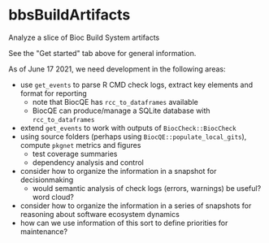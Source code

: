 # bbsBuildArtifacts

Analyze a slice of Bioc Build System artifacts

See the "Get started" tab above for general information.

As of June 17 2021, we need development in the following areas:

- use `get_events` to parse R CMD check logs, extract key elements and format for reporting
    - note that BiocQE has `rcc_to_dataframes` available
    - BiocQE can produce/manage a SQLite database with `rcc_to_dataframes`
- extend `get_events` to work with outputs of `BiocCheck::BiocCheck`
- using source folders (perhaps using `BiocQE::populate_local_gits`), compute `pkgnet`
metrics and figures
    - test coverage summaries
    - dependency analysis and control
- consider how to organize the information in a snapshot for decisionmaking
    - would semantic analysis of check logs (errors, warnings) be useful?  word cloud?
- consider how to organize the information in a series of snapshots for reasoning
about software ecosystem dynamics
- how can we use information of this sort to define priorities for maintenance?
